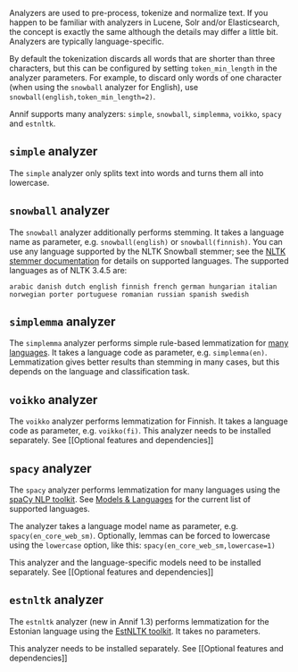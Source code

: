 Analyzers are used to pre-process, tokenize and normalize text. If you happen to be familiar with analyzers in Lucene, Solr and/or Elasticsearch, the concept is exactly the same although the details may differ a little bit. Analyzers are typically language-specific.

By default the tokenization discards all words that are shorter than three characters, but this can be configured by setting `token_min_length` in the analyzer parameters. For example, to discard only words of one character (when using the `snowball` analyzer for English), use `snowball(english,token_min_length=2)`.

Annif supports many analyzers: `simple`, `snowball`, `simplemma`, `voikko`, `spacy` and `estnltk`. 

## `simple` analyzer

The `simple` analyzer only splits text into words and turns them all into lowercase.

## `snowball` analyzer

The `snowball` analyzer additionally performs stemming. It takes a language name as parameter, e.g. `snowball(english)` or `snowball(finnish)`. You can use any language supported by the NLTK Snowball stemmer; see the [NLTK stemmer documentation](http://www.nltk.org/howto/stem.html) for details on supported languages.
The supported languages as of NLTK 3.4.5 are:

    arabic danish dutch english finnish french german hungarian italian norwegian porter portuguese romanian russian spanish swedish

## `simplemma` analyzer

The `simplemma` analyzer performs simple rule-based lemmatization for [many languages](https://github.com/adbar/simplemma#supported-languages). It takes a language code as parameter, e.g. `simplemma(en)`. Lemmatization gives better results than stemming in many cases, but this depends on the language and classification task.

## `voikko` analyzer

The `voikko` analyzer performs lemmatization for Finnish. It takes a language code as parameter, e.g. `voikko(fi)`. This analyzer needs to be installed separately. See [[Optional features and dependencies]]

## `spacy` analyzer

The `spacy` analyzer performs lemmatization for many languages using the [spaCy NLP toolkit](https://spacy.io/). See [Models & Languages](https://spacy.io/usage/models) for the current list of supported languages. 

The analyzer takes a language model name as parameter, e.g. `spacy(en_core_web_sm)`. Optionally, lemmas can be forced to lowercase using the `lowercase` option, like this: `spacy(en_core_web_sm,lowercase=1)`

This analyzer and the language-specific models need to be installed separately. See [[Optional features and dependencies]]

## `estnltk` analyzer

The `estnltk` analyzer (new in Annif 1.3) performs lemmatization for the Estonian language using the [EstNLTK toolkit](https://github.com/estnltk/estnltk). It takes no parameters.

This analyzer needs to be installed separately. See [[Optional features and dependencies]]